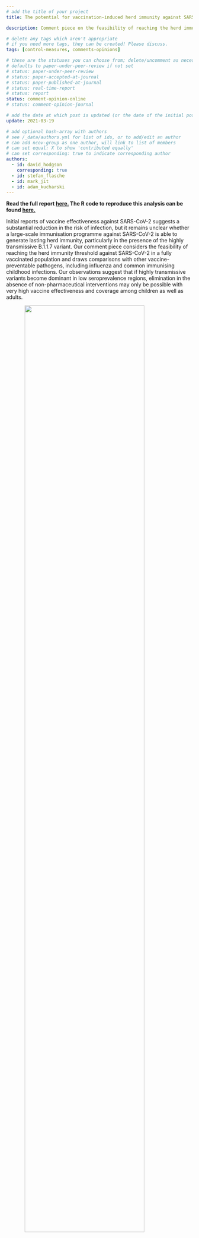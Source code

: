 ```yaml
---
# add the title of your project
title: The potential for vaccination-induced herd immunity against SARS-CoV-2

description: Comment piece on the feasibility of reaching the herd immunity threshold against SARS-CoV-2, drawing comparisons with other vaccine-preventable pathogens.

# delete any tags which aren't appropriate
# if you need more tags, they can be created! Please discuss.
tags: [control-measures, comments-opinions]

# these are the statuses you can choose from; delete/uncomment as necessary
# defaults to paper-under-peer-review if not set
# status: paper-under-peer-review
# status: paper-accepted-at-journal
# status: paper-published-at-journal
# status: real-time-report
# status: report
status: comment-opinion-online
# status: comment-opinion-journal

# add the date at which post is updated (or the date of the initial post, if its the initial post) in YYYY-MM-DD
update: 2021-03-19

# add optional hash-array with authors
# see /_data/authors.yml for list of ids, or to add/edit an author
# can add ncov-group as one author, will link to list of members
# can set equal: X to show 'contributed equally'
# can set corresponding: true to indicate corresponding author
authors:
  - id: david_hodgson
    corresponding: true
  - id: stefan_flasche
  - id: mark_jit
  - id: adam_kucharski
---
```


**Read the full report [here.](reports/hit_analysis.pdf) The R code to reproduce this analysis can be found [here.](https://github.com/adamkucharski/hit-analysis)**

Initial reports of vaccine effectiveness against SARS-CoV-2 suggests a substantial reduction in the risk of infection, but it remains unclear whether a large-scale immunisation programme against SARS-CoV-2 is able to generate lasting herd immunity, particularly in the presence of the highly transmissive B.1.1.7 variant. Our comment piece considers the feasibility of reaching the herd immunity threshold against SARS-CoV-2 in a fully vaccinated population and draws comparisons with other vaccine-preventable pathogens, including influenza and common immunising childhood infections. Our observations suggest that if highly transmissive variants become dominant in low seroprevalence regions, elimination in the absence of non-pharmaceutical interventions may only be possible with very high vaccine effectiveness and coverage among children as well as adults.

<img src="figures/hit_analysis_fig.png" width="80%" style="display: block; margin: auto;" />

**Figure: Comparison of vaccine impact and herd immunity thresholds for different vaccine-preventable viral diseases. A) Comparison of the effectiveness of currently available vaccines against the herd immunity threshold for different viruses. The black line shows the minimum vaccine effectiveness needed to achieve herd immunity for given R0 values. Colour points represent samples from available effectiveness and transmissibility estimates (see Appendix), with large points showing medians. If sampled points are above the line, vaccination of the entire population could in theory lead to epidemic control; the more samples that are above the line, the higher the probability of control. B) Vaccination coverage required to reach herd immunity for pre-B.1.1.7-like transmission and different levels of vaccine effectiveness. Line shows median and shaded region 95% Credible Interval. Blue, 90% effectiveness in reducing transmission; green, 70%; red 50%. C) Vaccination coverage required to reach herd immunity for B.1.1.7-like transmission. Data sources are provided in the supplementary appendix.**
